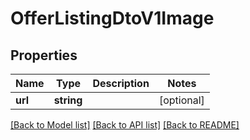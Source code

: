 # OfferListingDtoV1Image

## Properties
Name | Type | Description | Notes
------------ | ------------- | ------------- | -------------
**url** | **string** |  | [optional] 

[[Back to Model list]](../README.md#documentation-for-models) [[Back to API list]](../README.md#documentation-for-api-endpoints) [[Back to README]](../README.md)


